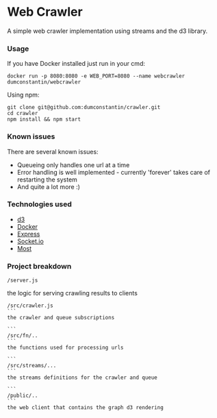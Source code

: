 # Web Crawler

A simple web crawler implementation using streams and the d3 library.

### Usage

If you have Docker installed just run in your cmd:

```
docker run -p 8080:8080 -e WEB_PORT=8080 --name webcrawler dumconstantin/webcrawler
```

Using npm:

```
git clone git@github.com:dumconstantin/crawler.git
cd crawler
npm install && npm start
```

### Known issues

There are several known issues:
* Queueing only handles one url at a time
* Error handling is well implemented - currently 'forever' takes care of restarting the system
* And quite a lot more :)

### Technologies used

* [d3](https://github.com/d3/d3)
* [Docker](https://www.docker.com)
* [Express](http://expressjs.com)
* [Socket.io](http://socket.io)
* [Most](https://github.com/cujojs/most)

### Project breakdown

```
/server.js
```
the logic for serving crawling results to clients

````
/src/crawler.js
```
the crawler and queue subscriptions

```
/src/fn/..
```
the functions used for processing urls

```
/src/streams/...
```
the streams definitions for the crawler and queue

```
/public/..
```
the web client that contains the graph d3 rendering









